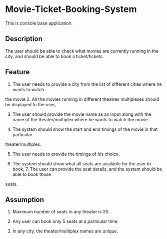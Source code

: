 # Movie-Ticket-Booking-System
This is console base application.

Description
-------------

The user should be able to check what movies are currently running in the city, and should be able to book a ticket/tickets.

Feature
---------

1. The user needs to provide a city from the list of different cities where he wants to watch

the movie 2. All the movies running in different theatres multiplexes should be displayed to the user,

3. The user should provide the movie name as an input along with the name of the theater/multiplex where he wants to watch the movie.

4. The system should show the start and end timings of the movie in that particular

theater/multiplex.

5. The user needs to provide the timings of his choice.

6. The system should show what all seats are available for the user to book, 7. The user can provide the seat details, and the system should be able to book those

seats.

Assumption
-----------

1. Maximum number of seats in any theater is 20.

2. Any user can book only 5 seats at a particular time.

3. In any city, the theater/multiplex names are unique.


